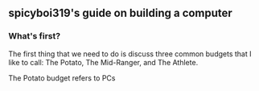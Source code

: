 ## spicyboi319's guide on building a computer

### What's first?
The first thing that we need to do is discuss three common budgets that I like to call: The Potato, The Mid-Ranger, and The Athlete. 

The Potato budget refers to PCs

